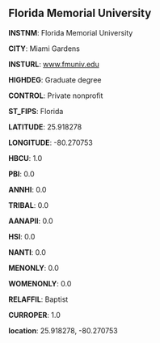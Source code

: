 
Florida Memorial University
---
**INSTNM**: Florida Memorial University

**CITY**: Miami Gardens

**INSTURL**: www.fmuniv.edu

**HIGHDEG**: Graduate degree

**CONTROL**: Private nonprofit

**ST_FIPS**: Florida

**LATITUDE**: 25.918278

**LONGITUDE**: -80.270753

**HBCU**: 1.0

**PBI**: 0.0

**ANNHI**: 0.0

**TRIBAL**: 0.0

**AANAPII**: 0.0

**HSI**: 0.0

**NANTI**: 0.0

**MENONLY**: 0.0

**WOMENONLY**: 0.0

**RELAFFIL**: Baptist

**CURROPER**: 1.0

**location**: 25.918278, -80.270753